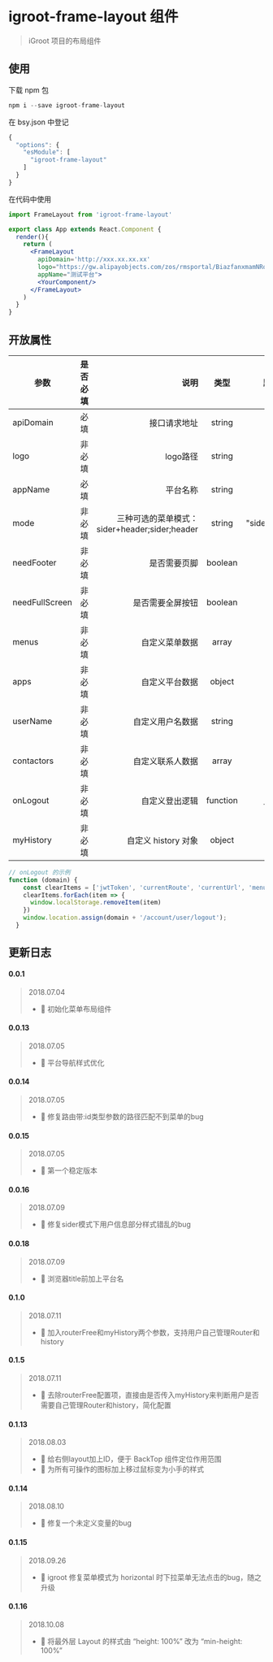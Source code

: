 # igroot-frame-layout 组件
> iGroot 项目的布局组件

## 使用

下载 npm 包
```jsx
npm i --save igroot-frame-layout
```

在 bsy.json 中登记
```jsx
{
  "options": {
    "esModule": [
      "igroot-frame-layout"
    ]
  }
}
```

在代码中使用
```jsx
import FrameLayout from 'igroot-frame-layout'

export class App extends React.Component {
  render(){
    return (
      <FrameLayout
        apiDomain='http://xxx.xx.xx.xx'
        logo="https://gw.alipayobjects.com/zos/rmsportal/BiazfanxmamNRoxxVxka.png"
        appName="测试平台">
        <YourComponent/>
      </FrameLayout>
    )
  }
}

```

## 开放属性

| 参数        | 是否必填   | 说明    |  类型  |  默认值
| --------   | ----------:| -----:   | :----: |  :----: |
| apiDomain   | 必填     | 接口请求地址      |   string    | -
| logo    | 非必填|   logo路径    |   string    | -
| appName    | 必填|   平台名称    |   string    | -
| mode    | 非必填|   三种可选的菜单模式：sider+header;sider;header    |   string    | "sider+header"
| needFooter    | 非必填|   是否需要页脚    |   boolean    | true
| needFullScreen    | 非必填|   是否需要全屏按钮    |   boolean    | true
| menus    | 非必填|   自定义菜单数据    |  array   | -
| apps    | 非必填|   自定义平台数据    |  object   | -
| userName | 非必填| 自定义用户名数据      |   string    | -
| contactors | 非必填   |   自定义联系人数据    |   array    | -
| onLogout | 非必填   |   自定义登出逻辑    |   function    | 见下方
| myHistory | 非必填   |   自定义 history 对象    |   object    | -

```jsx
// onLogout 的示例
function (domain) {
    const clearItems = ['jwtToken', 'currentRoute', 'currentUrl', 'menu', 'apps', 'cname', 'apis', 'resources', 'name', 'JWT_TOKEN', 'MENU_INFO']
    clearItems.forEach(item => {
      window.localStorage.removeItem(item)
    })
    window.location.assign(domain + '/account/user/logout');
  }
```

## 更新日志
#### 0.0.1
> 2018.07.04
> - 🌟 初始化菜单布局组件

#### 0.0.13
> 2018.07.05
> - 💄 平台导航样式优化

#### 0.0.14
> 2018.07.05
> - 🐞 修复路由带:id类型参数的路径匹配不到菜单的bug

#### 0.0.15
> 2018.07.05
> - 🌟 第一个稳定版本

#### 0.0.16
> 2018.07.09
> - 🐞 修复sider模式下用户信息部分样式错乱的bug

#### 0.0.18
> 2018.07.09
> - 💄 浏览器title前加上平台名

#### 0.1.0
> 2018.07.11
> - 💄 加入routerFree和myHistory两个参数，支持用户自己管理Router和history

#### 0.1.5
> 2018.07.11
> - 💄 去除routerFree配置项，直接由是否传入myHistory来判断用户是否需要自己管理Router和history，简化配置

#### 0.1.13
> 2018.08.03
> - 💄 给右侧layout加上ID，便于 BackTop 组件定位作用范围
> - 💄 为所有可操作的图标加上移过鼠标变为小手的样式

#### 0.1.14
> 2018.08.10
> - 🐞 修复一个未定义变量的bug

#### 0.1.15
> 2018.09.26
> - 🐞 igroot 修复菜单模式为 horizontal 时下拉菜单无法点击的bug，随之升级

#### 0.1.16
> 2018.10.08
> - 🐞 将最外层 Layout 的样式由 “height: 100%” 改为 “min-height: 100%”

